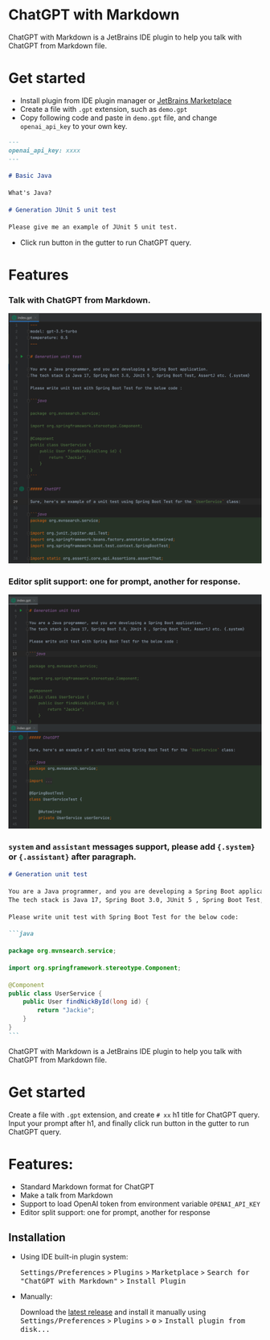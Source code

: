 ChatGPT with Markdown
======================

ChatGPT with Markdown is a JetBrains IDE plugin to help you talk with ChatGPT from Markdown file.

# Get started

* Install plugin from IDE plugin manager
  or [JetBrains Marketplace](https://plugins.jetbrains.com/plugin/21671-chatgpt-with-markdown)
* Create a file with `.gpt` extension, such as `demo.gpt`
* Copy following code and paste in `demo.gpt` file, and change `openai_api_key` to your own key.

~~~markdown
---
openai_api_key: xxxx
---

# Basic Java

What's Java?

# Generation JUnit 5 unit test

Please give me an example of JUnit 5 unit test.
~~~

* Click run button in the gutter to run ChatGPT query.

# Features

### Talk with ChatGPT from Markdown.

![ChatGPT Markdown File](docs/images/gpt-file.png)

### Editor split support: one for prompt, another for response.

![ChatGPT Markdown File](docs/images/gpt-file-split.png)

### `system` and `assistant` messages support, please add `{.system}` or `{.assistant}` after paragraph.

~~~markdown
# Generation unit test

You are a Java programmer, and you are developing a Spring Boot application.
The tech stack is Java 17, Spring Boot 3.0, JUnit 5 , Spring Boot Test, AssertJ etc. {.system}

Please write unit test with Spring Boot Test for the below code:

```java 
           
package org.mvnsearch.service;

import org.springframework.stereotype.Component;

@Component
public class UserService {
    public User findNickById(long id) {
        return "Jackie";
    }
}
``` 
~~~

<!-- Plugin description -->
ChatGPT with Markdown is a JetBrains IDE plugin to help you talk with ChatGPT from Markdown file.

# Get started

Create a file with `.gpt` extension, and create `# xx` h1 title for ChatGPT query.
Input your prompt after h1, and finally click run button in the gutter to run ChatGPT query.

# Features:

* Standard Markdown format for ChatGPT
* Make a talk from Markdown
* Support to load OpenAI token from environment variable `OPENAI_API_KEY`
* Editor split support: one for prompt, another for response

<!-- Plugin description end -->

## Installation

- Using IDE built-in plugin system:

  <kbd>Settings/Preferences</kbd> > <kbd>Plugins</kbd> > <kbd>Marketplace</kbd> > <kbd>Search for "ChatGPT with Markdown"</kbd> >
  <kbd>Install Plugin</kbd>

- Manually:

  Download the [latest release](https://github.com/linux-china/markdown-chatgpt/releases/latest) and install it manually
  using
  <kbd>Settings/Preferences</kbd> > <kbd>Plugins</kbd> > <kbd>⚙️</kbd> > <kbd>Install plugin from disk...</kbd>
